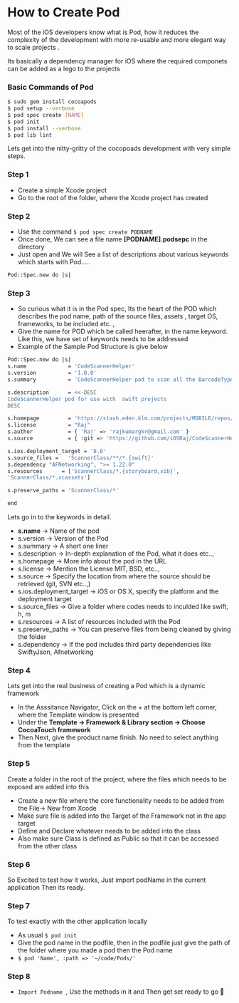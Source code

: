 # How to Create Pod

Most of the iOS developers know what is Pod, how it reduces the complexity of the development with more re-usable and more elegant way to scale projects .

Its basically a dependency manager for iOS where the required componets can be added as a lego to the projects

### Basic Commands of Pod 

```sh
$ sudo gem install cocoapods
$ pod setup --verbose
$ pod spec create [NAME]
$ pod init
$ pod install --verbose
$ pod lib lint
```

Lets get into the nitty-gritty of the cocopoads development with very simple steps.

### Step 1
* Create a simple Xcode project 
* Go to the root of the folder, where the Xcode project has created
### Step 2
* Use the command  ```$ pod spec create PODNAME```
* Once done, We can see a file name **[PODNAME].podsepc** in the directory
* Just open and We will See a list of descriptions about various keywords which starts with Pod.....

```sh
Pod::Spec.new do |s|
```
### Step 3
* So curious what it is in the Pod spec, Its the heart of the POD which describes the pod name, path of the source files, assets , target OS, frameworks, to be included etc.., 
* Give the name for POD which be called heerafter, in the name keyword. Like this, we have set of keywords needs to be addressed
* Example of the Sample Pod Structure is give below
```sh
Pod::Spec.new do |s|
s.name             = 'CodeScannerHelper'
s.version          = '1.0.0'
s.summary          = 'CodeScannerHelper pod to scan all the BarcodeTypes'

s.description      = <<-DESC
CodeScannerHelper pod for use with  swift projects
DESC

s.homepage         = 'https://stash.eden.klm.com/projects/MOBILE/repos/CodeScanner'
s.license          = "Raj"
s.author           = { 'Raj' => 'rajkumargkr@gmail.com' }
s.source           = { :git => 'https://github.com/iOSRaj/CodeScannerHelper.git', :tag => s.version }

s.ios.deployment_target = '8.0'
s.source_files =   'ScannerClass/**/*.{swift}'
s.dependency "AFNetworking", ">= 1.22.0"
s.resources      = ['ScannerClass/*.{storyboard,xib}',
'ScannerClass/*.xcassets']

s.preserve_paths = 'ScannerClass/*'

end
```

Lets go in to the keywords in detail.
* **s.name** -> Name of the pod
* s.version -> Version of the Pod
* s.summary -> A short one liner
* s.description -> In-depth explanation of the Pod, what it does etc..,
* s.homepage  -> More info about the pod in the URL
* s.license  -> Mention the License MIT, BSD, etc..,
* s.source -> Specify the location from where the source should be retrieved (git, SVN etc..,)
* s.ios.deployment_target -> iOS or OS X,  specify the platform and the deployment target
* s.source_files -> Give a folder where codes needs to inculded like swift, h, m
* s.resources  -> A list of resources included with the Pod
* s.preserve_paths -> You can preserve files from being cleaned by giving the folder 
* s.dependency -> If the pod includes third party dependencies like SwiftyJson, Afnetworking 

### Step 4
Lets get into the real business of creating a Pod which is a dynamic framework
* In the Asssitance Navigator, Click on the + at the bottom left corner, where the Template window is presented
* Under the **Template -> Framework & Library section -> Choose CocoaTouch framework**
* Then Next, give the product name finish. No need to select anything from the template

### Step 5

Create a folder in the root of the project, where the files which needs to be exposed are added into this 

* Create a new file where the core functionality needs to be added from the File-> New from Xcode
* Make sure file is added into the Target of the Framework not in the app target
* Define and Declare whatever needs to be added into the class
* Also make sure Class is defined as Public so that it can be accessed from the other class

### Step 6
So Excited to test how it works, Just import podName in the current application 
Then its ready.

### Step 7
To test exactly with the other application locally
* As usual ```$ pod init ```
* Give the pod name in the podfile, then in the podfile just give the path of the folder where you made a pod then the Pod name 
* ```$ pod 'Name', :path => '~/code/Pods/'```

### Step 8
* ```Import Podname ```, Use the methods in it and Then get set ready to go 🏃


